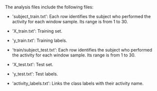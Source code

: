 
The analysis files include the following files:

- 'subject_train.txt': Each row identifies the subject who performed the activity for each window sample. Its range is from 1 to 30. 

- 'X_train.txt': Training set.

- 'y_train.txt': Training labels.

- 'train/subject_test.txt': Each row identifies the subject who performed the activity for each window sample. Its range is from 1 to 30. 

- 'X_test.txt': Test set.

- 'y_test.txt': Test labels.

- 'activity_labels.txt': Links the class labels with their activity name.
